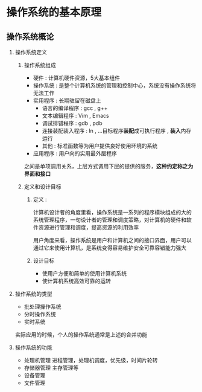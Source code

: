 # 操作系统的基本原理

## 操作系统概论

1. 操作系统定义

   1. 操作系统组成

      * 硬件 : 计算机硬件资源，5大基本组件
      * 操作系统 : 是整个计算机系统的管理和控制中心，系统没有操作系统将无法工作
      * 实用程序 : 长期驻留在磁盘上
        * 语言的编译程序 : gcc , g++
        * 文本编辑程序 : Vim , Emacs
        * 调试排错程序 : gdb , pdb
        * 连接装配装入程序 : ln , ...目标程序**装配**成可执行程序 , **装入**内存运行
        * 其他 : 标准函数等为用户提供良好使用环境的系统
      * 应用程序 : 用户向的实用最外层程序

      之间是单项调用关系，上层方式调用下层的提供的服务，**这种约定称之为界面和接口**

   2. 定义和设计目标

      1. 定义 :

         计算机设计者的角度里看，操作系统是一系列的程序模块组成的大的系统管理程序，一句设计者的管理和调度策略，对计算机的硬件和软件资源进行管理和调度，提高资源的利用效率

         用户角度来看，操作系统是用户和计算机之间的接口界面，用户可以通过它来使用计算机，是系统变得容易维护安全可靠容错能力强大

      2. 设计目标

         * 使用户方便和简单的使用计算机系统
         * 使计算机系统高效可靠的运转

2. 操作系统的类型

   * 批处理操作系统
   * 分时操作系统
   * 实时系统

   实际应用的时候，个人的操作系统通常是上述的合并功能

3. 操作系统的功能

   * 处理机管理 进程管理，处理机调度，优先级，时间片轮转
   * 存储器管理 主存管理等
   * 设备管理
   * 文件管理